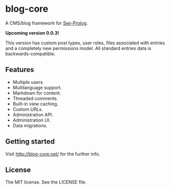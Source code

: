 # blog-core

A CMS/blog framework for [Swi-Prolog](http://swi-prolog.org/).

**Upcoming version 0.0.3!**

This version has custom post types, user roles, files associated with entries and
a completely new permissions model. All standard entries data is backwards-compatible.

## Features

 * Multiple users.
 * Multilanguage support.
 * Markdown for content.
 * Threaded comments.
 * Built-in view caching.
 * Custom URLs.
 * Administration API.
 * Administration UI.
 * Data migrations.

## Getting started

Visit <http://blog-core.net/> for the further info.

## License

The MIT license. See the LICENSE file.
